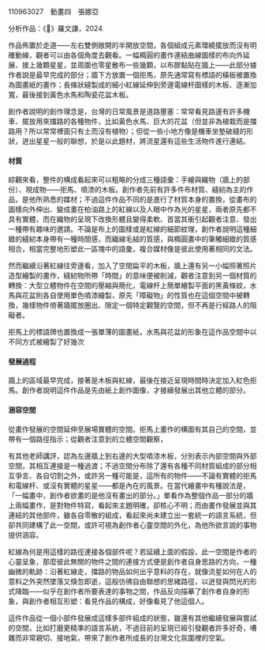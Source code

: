 110963027　動畫四　張娜亞

分析作品：《💫》羅文謙，2024

作品佈置於走道——左右雙側敞開的半開放空間，各個組成元素環繞擺放而沒有明確動線，觀者可以由各個角度去觀看。一幅橢圓的畫作連結曲線圖樣的布向外延展、接上幾顆星星，並周圍也零星散布一些幾顆，以布膠黏貼在牆上——此部分據作者說是最早完成的部分；牆下方放置一個拒馬，原先通常寫有標語的橫板被置換為圖畫紙的畫作；長條狀縫製成的細小紅線延伸到旁邊電線杆圖樣的木板、逐漸加寬，最後接到黃色水馬和陶瓷花盆木板。

創作者說明的創作理念是，台灣的日常風景是道路壅塞：常常看見路邊有許多機車、擺放用來擋路的各種物件，比如黃色水馬、巨大的花盆（但並非為植栽而是擋路用？所以常常裡面只有土而沒有植物）；但從一些小地方像是機車坐墊破縫的形狀，迸出星星一般的聯想，於是以此題材，將流星還有這些生活物件進行連結。
#### 材質
綜觀來看，整件的構成看起來可以粗略的分成三種語彙：手繪與織物（牆上的部份）、現成物——拒馬、噴漆的木板。創作者先前有許多件布材質、縫紉為主的作品，是他所熟悉的媒材；不過這件作品不同的是進行了材質本身的置換，從畫布的圖樣向外伸出、變成畫在柏油路上的紅線以及人眼中作為光的星星，兩者原先都不具有實體，而在織物的呈現下改換形體且變得柔軟、首當其衝引起觀者注意、發出一種帶有趣味的邀請。不論是布上的圖樣或是紅線的細節紋理，創作者說明這種細緻的縫紉本身帶有一種時間感，而織線毛絨的質感，與橢圓畫中的筆觸細緻的質感相合，相當完整地形塑此一區塊中的語彙，複合媒材像是彼此使用著相同的文法。

然而繼續沿著紅線往旁邊看，加入了空間扁平的木板，牆上還有另一小幅照著照片造型繪製的畫作，縫紉物所帶「時間」的意味便被削減，觀者注意到另一個材質的轉換：大型立體物件在空間的壓縮與簡化，電線杆上簡單繪製平面的黑黃條紋，水馬與花盆則各自使用單色噴漆繪製，原先「障礙物」的性質也在這個空間中被轉換，幾樣物件倚著牆擺放圈出、限定一個特定觀覽的空間，但不再是行經路人的阻礙者。

拒馬上的標語牌也置換成一張單薄的圖畫紙，水馬與花盆的形象在這作品空間中以不同方式被繪製了好幾次
#### 發展過程
牆上的區域最早完成，接著是木板與紅線，最後在接近呈現時間時決定加入紅色拒馬。創作者說明這件作品是先由紙上創作圖像，才接續發展出其他立體的部分。


#### 涵容空間
從畫作發展的空間延伸至展場實體的空間。拒馬上畫作的構圖有其自己的空間，並帶有一個路徑指示；從觀者注意到的立體空間觀察，

有其他老師講評，認為左邊牆上到右邊的大型噴漆木板，分別表示內部空間與外部空間，其相互連接是一種過渡；不過空間分布除了還有各種不同材質組成的部分相互爭言、各自切割之外，或許另一種可能是，這所有的物件——不論有實體的拒馬和電線杆、或沒有實體的星星——都是內在的風景。在當代繪畫中有種說法是，「一幅畫中，創作者欲畫的是他沒有畫出的部分。」單看作為整個作品一部分的牆上兩幅畫作，是對物件特寫，看起來主題明確，卻核心不明；而由畫作發展並與其連結的其他部件，雖各自零散的組成，看起來尚未建立出一套統一的語言系統，但卻共同建構了此一空間，或許可視為創作者心靈空間的外化，為他所欲言說的事物提供涵容。

紅線為何是用這樣的路徑連接各個部件呢？若延續上面的假設，此一空間是作者的心靈呈象，那麼彼此無關的物件之間的連接方式便是創作者自身思路的方向，一種幽微的軌跡：沿著紅線走，擋路的物品如何出乎意料的存在，就像流星如何在人的意料之外突然墜落又倏忽即逝，這般彷彿自由聯想的思緒路徑，以迸發與閃光的形式降臨——似乎在創作者所要表達的事物之間，作品反向描摹了創作者自身的形象，與創作者相互形塑：看見作品的構成，好像看見了他這個人。

這件作品從一個小部件發展成這樣多部件組成的狀態，雖還有其他繼續發展與嘗試的空間，比如打磨更精準的語言系統，不過目前的呈現已經引發觀者許多好奇，嘈雜而非常親切、接地氣，帶來了創作者所成長的台灣文化氛圍裡的空氣。

